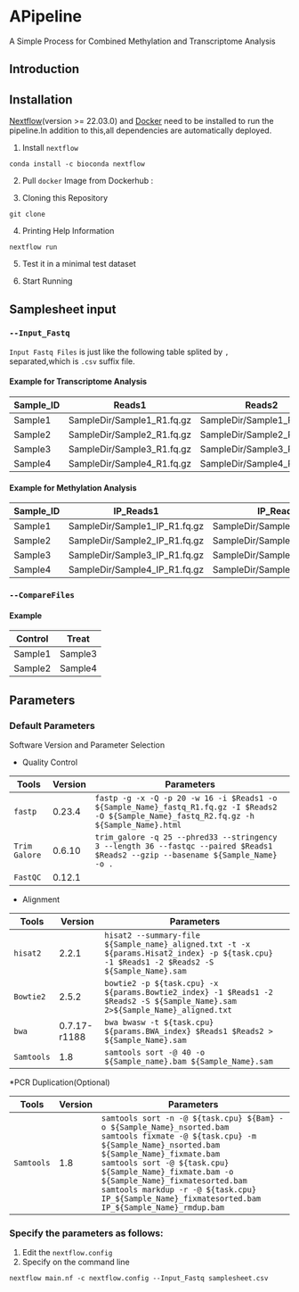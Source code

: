 # APipeline
A Simple Process for Combined Methylation and Transcriptome Analysis
## Introduction

## Installation
[Nextflow](https://nf-co.re/docs/usage/installation)(version >= 22.03.0) and [Docker](https://docs.docker.com/engine/install/) need to be installed to run the pipeline.In addition to this,all dependencies are automatically deployed.
1. Install `nextflow`
  ```
  conda install -c bioconda nextflow
  ```
2.  Pull `docker` Image from Dockerhub :

3.  Cloning this Repository
  ```
  git clone
  ```
4.  Printing Help Information
  ```
  nextflow run 
  ```
5.  Test it in a minimal test dataset

6.  Start Running 

## Samplesheet input
### `--Input_Fastq`
`Input Fastq Files` is just like the following table splited by `,` separated,which is `.csv` suffix file.
#### Example for Transcriptome Analysis
|Sample_ID|Reads1|Reads2|Barcode_File|
|---------|------|------|------------|
|Sample1|SampleDir/Sample1_R1.fq.gz|SampleDir/Sample1_R2.fq.gz|SampleDir/Barcode.txt|
|Sample2|SampleDir/Sample2_R1.fq.gz|SampleDir/Sample2_R2.fq.gz|SampleDir/Barcode.txt|
|Sample3|SampleDir/Sample3_R1.fq.gz|SampleDir/Sample3_R2.fq.gz|SampleDir/Barcode.txt|
|Sample4|SampleDir/Sample4_R1.fq.gz|SampleDir/Sample4_R2.fq.gz|SampleDir/Barcode.txt|

#### Example for Methylation Analysis
|Sample_ID|IP_Reads1|IP_Reads2|INPUT_Reads1|INPUT_Reads2|
|---------|---------|---------|------------|------------|
|Sample1|SampleDir/Sample1_IP_R1.fq.gz|SampleDir/Sample1_IP_R2.fq.gz|SampleDir/Sample1_INPUT_R1.fq.gz|SampleDir/Sample1_INPUT_R2.fq.gz|
|Sample2|SampleDir/Sample2_IP_R1.fq.gz|SampleDir/Sample2_IP_R2.fq.gz|SampleDir/Sample2_INPUT_R1.fq.gz|SampleDir/Sample2_INPUT_R2.fq.gz|
|Sample3|SampleDir/Sample3_IP_R1.fq.gz|SampleDir/Sample3_IP_R2.fq.gz|SampleDir/Sample3_INPUT_R1.fq.gz|SampleDir/Sample3_INPUT_R2.fq.gz|
|Sample4|SampleDir/Sample4_IP_R1.fq.gz|SampleDir/Sample4_IP_R2.fq.gz|SampleDir/Sample4_INPUT_R1.fq.gz|SampleDir/Sample4_INPUT_R2.fq.gz|

### `--CompareFiles`
#### Example
|Control|Treat|
|-------|-----|
|Sample1|Sample3|
|Sample2|Sample4|

## Parameters
### Default Parameters
Software Version and Parameter Selection

* Quality Control

|Tools|Version|Parameters|
|-----|-------|----------|
|`fastp`|0.23.4|`fastp -g -x -Q -p 20 -w 16 -i $Reads1 -o ${Sample_Name}_fastq_R1.fq.gz -I $Reads2 -O ${Sample_Name}_fastq_R2.fq.gz -h ${Sample_Name}.html`|
|`Trim Galore`|0.6.10|`trim_galore -q 25 --phred33 --stringency 3 --length 36 --fastqc --paired $Reads1 $Reads2 --gzip --basename ${Sample_Name} -o .`|
|`FastQC`|0.12.1|

* Alignment

|Tools|Version|Parameters|
|-----|-------|----------|
|`hisat2`|2.2.1|`hisat2 --summary-file ${Sample_name}_aligned.txt -t -x ${params.Hisat2_index} -p ${task.cpu} -1 $Reads1 -2 $Reads2 -S ${Sample_Name}.sam`|
|`Bowtie2`|2.5.2|`bowtie2 -p ${task.cpu} -x ${params.Bowtie2_index} -1 $Reads1 -2 $Reads2 -S ${Sample_Name}.sam 2>${Sample_Name}_aligned.txt`|
|`bwa`|0.7.17-r1188|`bwa bwasw -t ${task.cpu} ${params.BWA_index} $Reads1 $Reads2 > ${Sample_Name}.sam`|
|`Samtools`|1.8|`samtools sort -@ 40 -o ${Sample_name}.bam ${Sample_Name}.sam`|


*PCR Duplication(Optional)

|Tools|Version|Parameters|
|-----|-------|----------|
|`Samtools`|1.8|`samtools sort -n -@ ${task.cpu} ${Bam} -o ${Sample_Name}_nsorted.bam`<br>`samtools fixmate -@ ${task.cpu} -m ${Sample_Name}_nsorted.bam ${Sample_Name}_fixmate.bam`<br>`samtools sort -@ ${task.cpu} ${Sample_Name}_fixmate.bam -o ${Sample_Name}_fixmatesorted.bam`<br>`samtools markdup -r -@ ${task.cpu} IP_${Sample_Name}_fixmatesorted.bam IP_${Sample_Name}_rmdup.bam`|

### Specify the parameters as follows:
1. Edit the `nextflow.config`
2. Specify on the command line
```
nextflow main.nf -c nextflow.config --Input_Fastq samplesheet.csv
```


###

